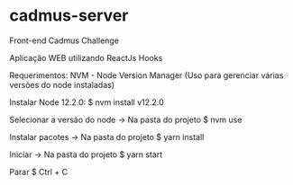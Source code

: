 # cadmus-server

Front-end Cadmus Challenge

Aplicação WEB utilizando ReactJs Hooks

Requerimentos: NVM - Node Version Manager (Uso para gerenciar várias versões do node instaladas)

Instalar Node 12.2.0: $ nvm install v12.2.0

Selecionar a versão do node -> Na pasta do projeto $ nvm use

Instalar pacotes -> Na pasta do projeto $ yarn install

Iniciar -> Na pasta do projeto $ yarn start

Parar $ Ctrl + C
